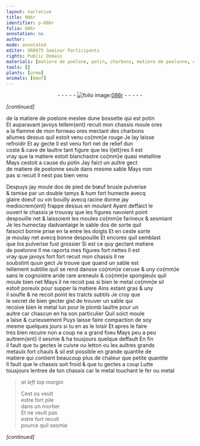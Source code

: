 ```yaml
---
layout: narrative
title: 086r
identifier: p-086r
folio: 086r
annotation: no
author:
mode: annotated
editor: GR8975 Seminar Participants
rights: Public Domain
materials: [matiere de poelone, potin, charbons, matiere de poelonne, os de pied de bœuf, glaire doeuf, vin, racine dorme, os, ceruse, metal, plomb, cuivre, letton, grands metaulx, fer]
tools: []
plants: [orme]
animals: [bœuf]
---
```


<div class="folio" align="center">- - - - - <a href="http://gallica.bnf.fr/ark:/12148/btv1b10500001g/f177.image" target="_blank"><img src="https://cu-mkp.github.io/2017-workshop-edition/assets/photo-icon.png" alt="folio image: " style="display:inline-block; margin-bottom:-3px;"/>086r</a> - - - - - </div>  
 
*[continued]*
  
de la <span class="m">matiere de poelone</span> meslee dune bossette qui est <span class="m">potin</span><br/> Et auparavant javoys tellem{ent} recuit mon chassis moule ores<br/> a la flamme de mon forneau ores mectant des <span class="m">charbons</span><br/> allumes dessus quil estoit venu co{mm}e rouge Je lay laisse<br/> refroidir Et ay gecte Il est venu fort net de relief dun<br/> coste & cave de laultre tant figure que les l{ett}res Il est<br/> vray que la matiere estoit blanchastre co{mm}e quasi metalline<br/> Mays cestoit a cause du <span class="m">potin</span> Jay faict un aultre gect<br/> de <span class="m">matiere de poelonne</span> seule dans mesme sable Mays non<br/> pas si recuit Il nest pas bien venu
 
Despuys jay moule d<span class="m">os de pied de <span class="al">bœuf</span></span> brusle pulverise<br/> & tamise par un double tamys & hum fort humecte avecq<br/> <span class="m">glaire doeuf</span> ou <span class="m">vin</span> bouilly avecq <span class="m">racine d<span class="pa">orme</span></span> jay<br/> mediocrem{ent} frappe dessus en moulant Ayant deffaict le<br/> ouvert le chassis je trouvay que les figures navoient point<br/> despouille net & laissoient les moules co{mm}e farineux & sesmiant<br/> Je les humectay dadvantaige le sable d<span class="m">os</span> de sorte quil<br/> faisoict bonne prise en la entre les doigts Et en ceste sorte<br/> je moulay net avecq bonne despouille Et encores quil semblast<br/> que l<span class="m">os</span> pulverise fust grossier Si est ce quy gectant <span class="m">matiere<br/> de poelonne</span> Il me raporta mes figures fort nettes Il est<br/> vray que javoys fort fort recuit mon chassis Il ne<br/> soubstint quun gect Je trouve que quand un sable est<br/> tellement subtilie quil se rend dansse co{mm}e <span class="m">ceruse</span> & uny co{mm}e<br/> sans le cognoistre aride rare areneulx & co{mm}e spongieulx quil<br/> moule bien net Mays il ne recoit pas si bien le <span class="m">metal</span> co{mm}e sil<br/> estoit poreulx pour supper la matiere Ains estant gras & uny<br/> il soufle & ne recoit point les traicts subtils Je croy que<br/> le secret de bien gecter gist de trouver un sable qui<br/> recoive bien le <span class="m">metal</span> lun pour le <span class="m">plomb</span> laultre pour un<br/> aultre car chascun en ha son particulier Quil soict moule<br/> a laise & curieusement Puys laisse faire compaction de soy<br/> mesme quelques jours si tu en as le loisir Et apres le faire<br/> tres bien recuire non a coup ne a grand foeu Mays peu a peu<br/> aultrem{ent} il sesmie & ha tousjours quelque deffault En fin<br/> il fault que tu gectes le <span class="m">cuivre</span> ou <span class="m">letton</span> ou les aultres <span class="m">grands<br/> metaulx</span> fort chauls & sil est possible en grande quantite de<br/> matiere qui contient beaucoup plus de chaleur que petite quantite<br/> Il fault que le chassis soit froid & que tu gectes a coup Lutte<br/> tousjours lentree de ton chassis car le <span class="m">metal</span> touchant le <span class="m">fer</span> ou <span class="m">metal</span>
 
> *at left top margin*
> 
>   Cest <span class="m">os</span> veult<br/> estre fort pile<br/> dans un mortier<br/> Et ne veult pas<br/> estre fort recuit<br/> pource quil sesmie
 
*[continued]*
 
